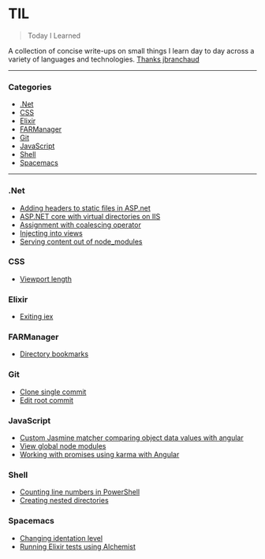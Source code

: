 # TIL

> Today I Learned

A collection of concise write-ups on small things I learn day to day across a
variety of languages and technologies. [Thanks jbranchaud](https://github.com/jbranchaud/til)

---

### Categories

* [.Net](#net)
* [CSS](#css)
* [Elixir](#elixir)
* [FARManager](#farmanager)
* [Git](#git)
* [JavaScript](#javascript)
* [Shell](#shell)
* [Spacemacs](#spacemacs)

---

### .Net

- [Adding headers to static files in ASP.net](dotnet/adding-headers-to-static-files-in-aspnet.md)
- [ASP.NET core with virtual directories on IIS](aspnet-core-with-virtual-directories-on-iis.md)
- [Assignment with coalescing operator](dotnet/assignment-with-coalescing-operator.md)
- [Injecting into views](dotnet/injecting-into-views.md)
- [Serving content out of node_modules](dotnet/serving-content-out-of-node_modules.md)

### CSS

- [Viewport length](css/viewport-lengths.md)

### Elixir

- [Exiting iex](elixir/exiting-iex.md)

### FARManager

- [Directory bookmarks](farmanager/directory-bookmarks.md)

### Git

- [Clone single commit](git/clone-single-commit.md)
- [Edit root commit](git/edit-root-commit.md)

### JavaScript

- [Custom Jasmine matcher comparing object data values with angular](javascript/custom-jasmine-matcher-comparing-object-data-values-with-angular.md)
- [View global node modules](javascript/view-global-node-modules.md)
- [Working with promises using karma with Angular](javascript/working-with-promises-using-karma-with-angular.md)

### Shell

- [Counting line numbers in PowerShell](shell/counting-line-numbers-in-powershell.md)
- [Creating nested directories](shell/creating-nested-directories.md)

### Spacemacs

- [Changing identation level](spacemacs/changing-identation-level.md)
- [Running Elixir tests using Alchemist](spacemacs/running-elixir-tests-using-alchemist.md)

